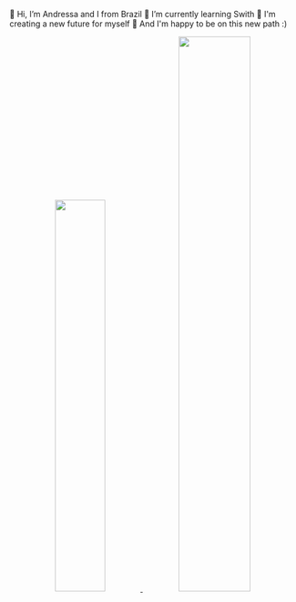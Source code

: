 👋 Hi, I’m Andressa and I from Brazil
🌱 I’m currently learning Swith
🌱 I'm creating a new future for myself
🌱 And I'm happy to be on this new path :)

<div align="center">
  <a href="https://github.com/rafaballerini">
  <img width="42%" src="link" src="https://github-readme-stats.vercel.app/api?username=4ndressabm&show_icons=true&theme=light&include_all_commits=true&count_private=true"/>
  <img width="50%" src="link" src="https://github-readme-stats.vercel.app/api/top-langs/?username=4ndressabm&layout=compact&langs_count=7&theme=licht"/>
</div>

  
